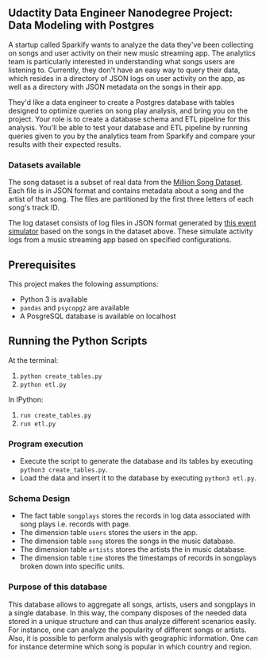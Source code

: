 
## Udactity Data Engineer Nanodegree Project: Data Modeling with Postgres

A startup called Sparkify wants to analyze the data they've been collecting on songs and user activity on their new music streaming app. The analytics team is particularly interested in understanding what songs users are listening to. Currently, they don't have an easy way to query their data, which resides in a directory of JSON logs on user activity on the app, as well as a directory with JSON metadata on the songs in their app.

They'd like a data engineer to create a Postgres database with tables designed to optimize queries on song play analysis, and bring you on the project. Your role is to create a database schema and ETL pipeline for this analysis. You'll be able to test your database and ETL pipeline by running queries given to you by the analytics team from Sparkify and compare your results with their expected results.

### Datasets available

The song dataset is a subset of real data from the [Million Song Dataset](https://labrosa.ee.columbia.edu/millionsong/). Each file is in JSON format and contains metadata about a song and the artist of that song. The files are partitioned by the first three letters of each song's track ID.

The log dataset consists of log files in JSON format generated by [this event simulator](https://github.com/Interana/eventsim) based on the songs in the dataset above. These simulate activity logs from a music streaming app based on specified configurations.

## Prerequisites

This project makes the folowing assumptions:

* Python 3 is available
* `pandas` and `psycopg2` are available
* A PosgreSQL database is available on localhost

## Running the Python Scripts

At the terminal:

1. ```python create_tables.py```
2. ```python etl.py```

In IPython:

1. ```run create_tables.py```
2. ```run etl.py```

### Program execution

* Execute the script to generate the database and its tables by executing `python3 create_tables.py`.
* Load the data and insert it to the database by executing `python3 etl.py`.

### Schema Design

* The fact table `songplays` stores the records in log data associated with song plays i.e. records with page.
* The dimension table `users` stores the users in the app.
* The dimension table `song` stores the songs in the music database.
* The dimension table `artists` stores the artists the in music database.
* The dimension table `time` stores the timestamps of records in songplays broken down into specific units.

### Purpose of this database

This database allows to aggregate all songs, artists, users and songplays in a single database. In this way, the company disposes of the needed data stored in a unique structure and can thus analyze different scenarios easily. For instance, one can analyze the popularity of different songs or artists. Also, it is possible to perform analysis with geographic information. One can for instance determine which song is popular in which country and region.

